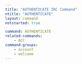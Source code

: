```yaml
---
title: "AUTHENTICATE IRC Command"
ntitle: "AUTHENTICATE"
layout: command
notstarted: true

command: AUTHENTICATE
related-commands:
    - ACC
command-groups:
    - account
    - welcome
---
```

